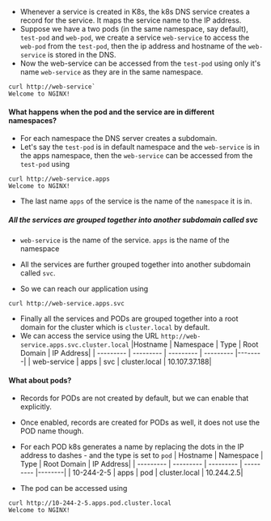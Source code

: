 
- Whenever a service is created in K8s, the k8s DNS service creates a record for the service.  It maps the service name to the IP address.
- Suppose we have a two pods (in the same namespace, say default), `test-pod` and `web-pod`, we create a service `web-service` to access the `web-pod` from the `test-pod`, then the ip address and hostname of the `web-service` is stored in the DNS.
- Now the web-service can be accessed from the `test-pod` using only it's name `web-service` as they are in the same namespace. 

```Shell
curl http://web-service`
Welcome to NGINX!
```

#### What happens when the pod and the service are in different namespaces?

-  For each namespace the DNS server creates a subdomain.
- Let's say the `test-pod` is in default namespace and the `web-service` is in the apps namespace, then the `web-service` can be accessed from the `test-pod` using 
```Shell
curl http://web-service.apps
Welcome to NGINX!
```

- The last name `apps` of the service is the name of the `namespace` it is in.

##### All the services are grouped together into another subdomain called svc

- `web-service` is the name of the service. `apps` is the name of the namespace
- All the services are further grouped together into another subdomain called `svc`.

- So we can reach our application using 
```Shell
curl http://web-service.apps.svc
```

- Finally all the services and PODs are grouped together into a root domain for the cluster which is `cluster.local` by default.
- We can access the service using the URL `http://web-service.apps.svc.cluster.local`
 |Hostname | Namespace | Type | Root Domain | IP Address|
| --------- | --------- | --------- | --------- |--------|
| web-service      | apps    | svc      | cluster.local      | 10.107.37.188|

#### What about pods?

- Records for PODs are not created by default, but we can enable that explicitly.
- Once enabled, records are created for PODs as well, it does not use the POD name though.
- For each POD k8s generates a name by replacing the dots in the IP address to dashes - and the type is set to `pod`
| Hostname | Namespace | Type | Root Domain | IP Address|
| --------- | --------- | --------- | --------- |--------|
| 10-244-2-5      | apps    | pod      | cluster.local      | 10.244.2.5|

- The pod can be accessed using 
```Shell
curl http://10-244-2-5.apps.pod.cluster.local
Welcome to NGINX!
```
